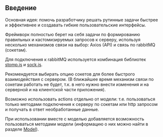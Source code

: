 ## Введение

Основная идея: помочь разработчику решать рутинные задачи быстрее и
эффективнее и создавать гибкие пользовательские интерфейсы.

Фреймворк полностью берет на себя задачи по формированию правильных и
кастомизируемых запросов к серверу, используя несколько механизмов связи
на выбор: Axios (API) и связь по rabbitMQ (сокетам).

Для подключения к rabbitMQ используется комбинация библиотек
[stomp.js](https://www.npmjs.com/package/stompjs) и
[sock.js](https://www.npmjs.com/package/sockjs-client).

Рекомендуется выбирать опцию сокетов для более быстрого взаимодействия с
сервером. (В ближайшее время механизм связи по сокетам работать не
будет, т.к. в него нужно внести изменения и на серверной и на клиентской
части приложения).

Возможно использовать actions отдельно от модели: т.е. пользоваться
только методами подключения к серверу по сокетам или http запросом и
получать в ответ необработанные данные.

При использовании вместе с моделью добавляется возможность пользоваться
методами модели (информацию о них можно найти в разделе
[Model](/client/model.md)).

